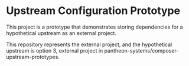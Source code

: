 Upstream Configuration Prototype
================================

This project is a prototype that demonstrates storing dependencies for a
hypothetical upstream as an external project.

This repository represents the external project, and the hypothetical upstream
is option 3, external project in pantheon-systems/composer-upstream-prototypes.
